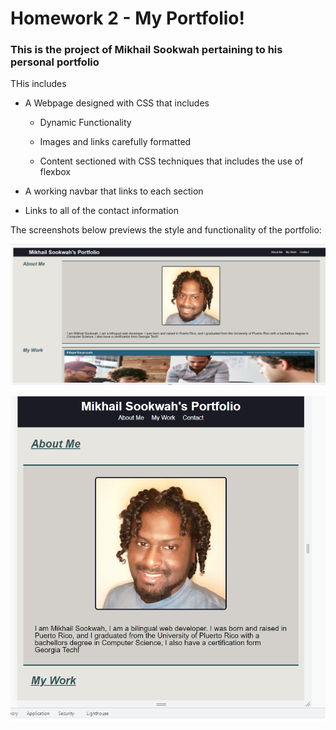 # Homework 2 - My Portfolio! 

### This is the project of Mikhail Sookwah pertaining to his personal portfolio

THis includes

* A Webpage designed with CSS that includes
    
    * Dynamic Functionality

    * Images and links carefully formatted

    * Content sectioned with CSS techniques that includes the use of flexbox

* A working navbar that links to each section

* Links to all of the contact information

The screenshots below previews the style and functionality of the portfolio: 

![Screenshot of the portfolio in the PC browser format](./assets/images/Screenshot%201.png)

![Screenshot of the portfolio in a tablet and/or mobile format](./assets/images/Screenshot%202.png)